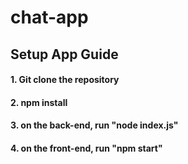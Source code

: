 # chat-app

## Setup App Guide

#### 1. Git clone the repository

#### 2. npm install

#### 3. on the back-end, run "node index.js"

#### 4. on the front-end, run "npm start"